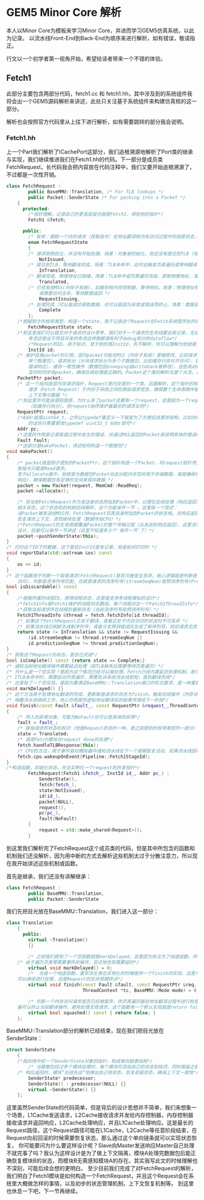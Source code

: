 # GEM5 Minor Core 解析

本人以Minor Core为模板来学习Minor Core，并进而学习GEM5仿真系统，以此为记录。
以流水线Front-End到Back-End为顺序来进行解析，如有错误，敬请指正。

行文以一个初学者第一视角开始，希望给读者带来一个不错的体验。

## Fetch1

此部分主要包含两部分代码，fetch1.cc 和 fetch1.hh，其中涉及到的系统组件我将会出一个GEM5源码解析来讲述，此处只关注基于系统组件来构建仿真核的这一部分。

解析也会按照官方代码里从上往下进行解析，如有需要跳转的部分我会说明。

### Fetch1.hh

上一个Part我们解析了ICachePort这部分，我们追根溯源地解析了Port类的继承与实现，我们继续推进我们在Fetch1.hh的代码。下一部分是成员类FetchRequest，长代码我会把内容放在代码注释中，我们又要开始追根溯源了，不过都是一次性开销。

```cpp
class FetchRequest :
        public BaseMMU::Translation, /* For TLB lookups */
        public Packet::SenderState /* For packing into a Packet */
    {
      protected:
        /*很好理解，记录自己的更高层级也就是Fetch1，得到他的指针*/
        Fetch1 &fetch;

      public:
        /* 枚举：跟踪一个内存请求（获取指令）在地址翻译和内存访问过程中的进度状态，用于Fetch和MMU处理请求*/
        enum FetchRequestState
        {
	    /* 请求刚刚创立，并没有开始处理。场景：对象被初始化，但还没有提交到TLB（地址翻译）或内存 */
            NotIssued, 
	    /* 提交到TLB，等待翻译完成。场景：TLB未命中，此时会触发页表遍历或等待翻译结果 */
            InTranslation, 
	    /* 翻译完成，物理地址已就绪。场景：TLB命中或页表遍历完成，获取物理地址，准备访问内存*/
            Translated, 
	    /* 已经发给MSS(内存子系统)，如缓存和内存控制器，等待响应。场景：物理地址有效，但是缓存未命中
		  	或需要访问主存，等待数据返回 */
            RequestIssuing, 
	    /* 处理完成（可以是成功获取数据，也可以是因为异常或错误而终止。场景：数据返回或发生错误） */
            Complete 
        };
	/*根据刚才的枚举类型，构造一个state，用于记录这个Request在Fetch系统里所处的状态*/
        FetchRequestState state;
	/*到这里我们可以窥见对于请求的设计思考，我们对于一个请求的生命线要全局记录，无论是出于扩展性的
		考虑还是出于项目开发的考虑这样做都很有利于debug和分析dataflow*/
        /*Request的ID，用于标识，至于他的类InstId，先不解析，你可以理解为他就是一个id*/
        InstId id;
	/* 维护自身packet的引用，因为packet可能在MSS（内存子系统）里被修改，比如请求合并（多个请求合并为
		单个数据包），请求拆分（大块请求拆分为多个子数据包，比如缓存行非对齐访问），错误处理（数据包被替换为
		错误响应），缓存一致性操作（数据包因snooping或writeback被修改），这些改动都可以通过packet这个引用被
		及时的同步给packet，确保后续处理是正确的。Packet这个类的解析也是个大活，后面解析*/
	PacketPtr packet;
	/* 这一个指向底层内存请求指针，Request是内存里的一个类，后面解析，这个指针的核心作用是维护取值
		请求（Fetch Request）于内存子系统之间的原始请求信息，确保整个生命周期中能够访问关键的地址、权限、
		上下文等元数据 */
	/*到这里你可能会感到困惑，为什么有了packet还要有一个request，这是因为一个request会产生多个packet
		（如缓存行拆分），但request始终维护着最初的请求实例*/
	RequestPtr request;
	/*Addr就是uint64_t，之所以typedef重定义一下就是为了方便后续更改架构，比如你要将所有的Addr设置为uint32_t
		的话你只需要更改typedef uint32_t Addr即可*/
	Addr pc;
	/*这里的作用是记录取值过程中发生的错误，并通过MSS返回的Packet来说明具体的错误信息，比如Page Fault*/
	Fault fault;
	/*这部分是makePacket，讲述如何构造一个数据包*/
void makePacket()
{
    /* packet就是刚才提到的PacketPtr，这个指针构造一个Packet，将request指针传入，并且默认指定为Read请求，因为
	取指令只能是Read请求。
	至于allocate操作，他就是为数据包Packet动态分配内存空间用于存储数据，就是确保在传输数据时（内存读/写请求或
	响应），确保数据包有足够的空间来保存数据 */
    packet = new Packet(request, MemCmd::ReadReq);
    packet->allocate();

    /* 将当前FetchRequest作为发送者状态附加到Packet中，以便在后续处理（响应返回）能够识别请求的上下文并且恢复
	相关状态，这个状态机的机制后续解析，这个也能单开一节 。这里给一个简述：
	当Packet被发送给MSS时，FetchRequest将其自身附加到Packet的状态栈。当响应返回时，通过栈顶FetchRequest指针
	恢复请求上下文，进而继续处理（数据传给CPU）*/
    /*FetchRequest的生命周期覆盖Packet的整个传输过程（从发送到响应返回），这里涉及到的共享状态是一个非常巧妙的
	设计，后面可以单开一节讲述（这里不知道多少个'单开一节'了）*/
    packet->pushSenderState(this);
}
/* 打印这个ID下的数据，这个是在InstId里有记录，他是如何打印的 */
void reportData(std::ostream &os) const
{
    os << id;
}
/* 这个函数用于判断一个取值请求(FetchRequest)是否可被安全丢弃，核心逻辑就是判断是否处于关键操作（地址翻译或内存
	访问），判断是否序列号匹配，也就是请求的流序列号(streamSeqNum)或预测序列号(PredictionSeqNum)是否已过期*/
bool isDiscardable() const
{
    /*根据所属的线程ID，获得线程状态，这里是支持多线程模拟的设计*/
    /*fetchInfo是Fetch1维护的线程状态数组，每个线程对应一个Fetch1ThreadInfo*/
    /*获取当前请求所在线程的最新状态（当前流序列号和预测序列号）*/
    Fetch1ThreadInfo &thread = fetch.fetchInfo[id.threadId];
    /* 如果这个FetchRequest正处于翻译，或者正处于内存访问的状态时不可丢弃 */
    /* 如果流水线已刷新生成新序列号，或者分支预测错误后生成了新序列号，则旧请求无效，需清理*/
    return state != InTranslation && state != RequestIssuing &&
        (id.streamSeqNum != thread.streamSeqNum ||
        id.predictionSeqNum != thread.predictionSeqNum);
}
/* 获取这个Request的状态，是否已完成*/
bool isComplete() const {return state == Complete;}
/* 通知当前地址翻译操作需要延迟处理（如TLB缺失后需要等待页表遍历）*/
/* 为什么是一个空实现？是因为这个情况已经可以被处理，Fetch已经内置延迟处理机制，故无需额外处理*/
/* ITLB未命中时，需要启动页表遍历，需要告诉系统流水线挺短，直到翻译完成*/
/* 这里给了一个空实现，是因为要满足BaseMMU::Translation接口的形式要求，是一种重载*/
void markDelayed() {}
/* 这个方法用于处理地址翻译的完成，更新取值请求的状态为finish，触发后续操作（内存访问/异常处理）*/
/* 唤醒流水线继续工作，核心作用是将虚拟地址翻译后的结果传递给下一阶段*/
void finish(const Fault &fault_, const RequestPtr &request_,ThreadContext *tc, BaseMMU::Mode mode)
{
    /* 传入的异常对象，可能为NoFault也可以是具体的异常*/
    fault = fault_;
    /* 取指请求的状态机标识（他是Request状态的一种，是之前提到的枚举类型的一部分）*/
    state = Translated;
    /* 调用fetch模块对request done的处理*/
    fetch.handleTLBResponse(this);
    /* CPU的方法，用于事件驱动模拟器中通知流水线在下一个周期恢复活动，如果流水线因等待地址翻译而暂停，恢复*/
    fetch.cpu.wakeupOnEvent(Pipeline::Fetch1StageId);
}
/*构造函数，初始化状态，并且实例化一个request的共享指针*/
        FetchRequest(Fetch1 &fetch_, InstId id_, Addr pc_) :
            SenderState(),
            fetch(fetch_),
            state(NotIssued),
            id(id_),
            packet(NULL),
            request(),
            pc(pc_),
            fault(NoFault)
        {
            request = std::make_shared<Request>();
        }
```

到这里我们解析完了FetchRequest这个成员类的代码，但是其中所包含的函数和机制我们还没解析，因为用中断的方式去解析这些机制太过于分散注意力，所以现在我开始讲述这些机制或函数。

首先是继承，我们还没有讲解继承：

```cpp
class FetchRequest :
        public BaseMMU::Translation, 
        public Packet::SenderState
```

我们先把目光放在BaseMMU::Translation，我们进入这一部分：

```cpp
class Translation
    {
      public:
        virtual ~Translation()
        {}

        /* 之前我们提到了一个空函数就是markDelayed，这里因为标注为了纯虚函数，所以需要一个空实现*/
	/* 由于遍历页表等需要事件的操作，显式地告知需要延时*/
        virtual void markDelayed() = 0;
        /*  也是一个纯虚函数，要求派生类在实例化的时候提供一个finish的实现，这是为了流水线在收到finish状态的时候
	可以继续进行处理，这是Request的生命周期终点*/
        virtual void finish(const Fault &fault, const RequestPtr &req,
                            ThreadContext *tc, BaseMMU::Mode mode) = 0;

        /* 判断一个内存访问请求是否已经被废弃，供页表遍历器在地址翻译过程中进行检查，如果i请求被废弃，页表遍历
	器可以终止当前翻译操作，避免处理无效请求，这个函数有一个默认实现就是return false，可以被派生类重载*/
        virtual bool squashed() const { return false; }
    };
```

BaseMMU::Translation部分的解析已经结束，现在我们把目光放在SenderState：

```cpp
struct SenderState
    {
	/*指向栈中前一个SenderState对象的指针，构成单向链表结构*/
        /* 当数据包经过多个模块处理时，每个模块可添加自己的状态到栈顶，同时保留之前的状态链*/
	/* 响应返回时，模块”后进先出“地弹出自己地状态，恢复前驱状态，确保上下文一致性*/
        SenderState* predecessor;
        SenderState() : predecessor(NULL) {}
        virtual ~SenderState() {}
    };
```

这里虽然SenderState的代码简单，但是背后的设计思想并不简单，我们来想象一个场景，L1Cache发送请求，L2Cache接收请求并发给内存控制器，内存控制器接收请求并返回响应，L2Cache处理响应，并且L1Cache处理响应。这是最长的Request路径，这个Request路径可能在L1Cache，L2Cache等任意阶段结束，在Request向前回滚的时候需要恢复状态，那么通过这个单向链条就可以实现状态恢复。
你可能要问为什么要这样设计呢？Slave向Master发送响应Master自己处理不就完事了吗？我认为这样设计是为了做上下文隔离，模块A处理完数据包后能正确恢复模块B的状态，而模块B无需感知模块A的存在。其实我写此文的时候理解也不深刻，可能后续会想的更明白。
至少目前我们完成了对FetchRequest的解析，我们明白了Fetch1模块是如何构造一个FetchRequest，并且这个Request会在系统里大概做怎样的事情，以及初步的状态管理机制，上下文恢复机制等。
到这里也休息一下吧，下一节再继续。



